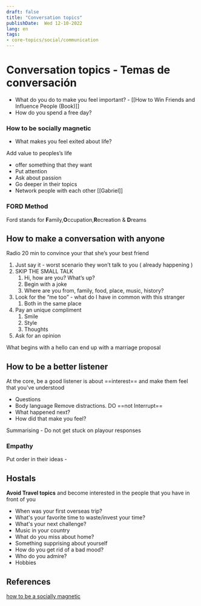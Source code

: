 ```yaml
---
draft: false
title: "Conversation topics"
publishDate:  Wed 12-10-2022
lang: en
tags:
- core-topics/social/communication
---
```

# Conversation topics - Temas de conversación

- What do you do to make you feel important? - [[How to Win Friends and Influence People (Book)]]
- How do you spend a free day?

### How to be socially magnetic 
- What makes you feel exited about life?

Add value to peoples’s life
- offer something that they want
- Put attention 
- Ask about passion
- Go deeper in their topics
- Network people with each other [[Gabriel]]

### FORD Method

Ford stands for **F**amily,**O**ccupation,**R**ecreation & **D**reams

## How to make a conversation with anyone
Radio 20 min to convince your that she’s your best friend

1. Just say it - worst scenario they won’t talk to you ( already happening )
2. SKIP THE SMALL TALK
	1. Hi, how are you? What’s up?
	2. Begin with a joke
	3. Where are you from, family, food,  place, music, history?
3. Look for the “me too” - what do I have in common with this stranger 
	1. Both in the same place
4. Pay an unique compliment
	1. Smile
	2. Style
	3. Thoughts 
5. Ask for an opinion 


What begins with a hello can end up with a marriage proposal 


## How to be a better listener
At the core, be a good  listener is about ==interest== and make them feel that you've understood
- Questions
- Body language
Remove distractions. DO ==not Interrupt== 
- What happened next?
- How did that make you feel?

Summarising - Do not get stuck on playour responses

### Empathy
Put order in their ideas - 

## Hostals
**Avoid Travel topics** and become interested in the people that you have in front of you

- When was your first overseas trip?
- What's your favorite time to waste/invest your time?
- What's your next challenge?
- Music in your country
- What do you miss about home?
- Something supprising about yourself
- How do you get rid of a bad mood?
- Who do you admire?
- Hobbies


## References
[how to be a socially magnetic](https://youtu.be/y0tVnE-8mwU)